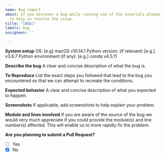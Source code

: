 ```yaml
---
name: Bug report
about: If you discover a bug while running one of the tutorials please provide the following information
  to help us resolve the issue.
title: "[BUG]"
labels: bug
assignees: ''

---
```


**System setup**
OS: [e.g] macOS v10.14.1
Python version: (if relevant) [e.g.] v3.6.7
Python environment (if any): [e.g.] conda v4.5.11

**Describe the bug**
A clear and concise description of what the bug is.

**To Reproduce**
List the exact steps you followed that lead to the bug you encountered so that we can attempt to recreate the conditions.

**Expected behavior**
A clear and concise description of what you expected to happen.

**Screenshots**
If applicable, add screenshots to help explain your problem.

**Module and lines involved**
If you are aware of the source of the bug we would very much appreciate if you could provide the module(s) and line number(s) affected. This will enable us to more rapidly fix the problem.

**Are you planning to submit a Pull Request?**
- [ ] Yes
- [X] No
